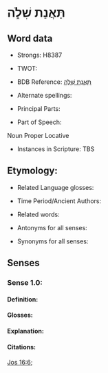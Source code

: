 # תַּאֲנַת שִׁלֹ֑ה

<!-- Status: S2="NeedsEdits" -->
<!-- Lexica used for edits:   -->

## Word data

* Strongs: H8387

* TWOT: 

* BDB Reference: [תַּאֲנַת שִׁלֹ֑ה](rc://en/bdb/dict/w.ad.ah)

* Alternate spellings:

* Principal Parts:

* Part of Speech:

Noun Proper Locative

* Instances in Scripture: TBS

## Etymology:

* Related Language glosses:

* Time Period/Ancient Authors:

* Related words:

* Antonyms for all senses:

* Synonyms for all senses:

## Senses

### Sense 1.0:

#### Definition:

#### Glosses:



#### Explanation:

#### Citations:

[Jos 16:6](rc://he/uhb/book/jos/16/6); 

